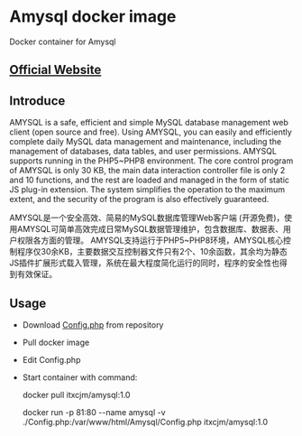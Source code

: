 # Amysql docker image
Docker container for Amysql 
##  [Official Website](https://amh.sh/amysql.htm)
## Introduce
AMYSQL is a safe, efficient and simple MySQL database management web client (open source and free). Using AMYSQL, you can easily and efficiently complete daily MySQL data management and maintenance, including the management of databases, data tables, and user permissions. AMYSQL supports running in the PHP5~PHP8 environment. The core control program of AMYSQL is only 30 KB, the main data interaction controller file is only 2 and 10 functions, and the rest are loaded and managed in the form of static JS plug-in extension. The system simplifies the operation to the maximum extent, and the security of the program is also effectively guaranteed.

AMYSQL是一个安全高效、简易的MySQL数据库管理Web客户端 (开源免费)，使用AMYSQL可简单高效完成日常MySQL数据管理维护，包含数据库、数据表、用户权限各方面的管理。 AMYSQL支持运行于PHP5~PHP8环境，AMYSQL核心控制程序仅30余KB，主要数据交互控制器文件只有2个、10余函数，其余均为静态JS插件扩展形式载入管理，系统在最大程度简化运行的同时，程序的安全性也得到有效保证。

## Usage
- Download [Config.php](https://github.com/itxcjm/amysql-docker/blob/main/Config.php) from repository
- Pull docker image
- Edit Config.php
- Start container with command:

    docker pull itxcjm/amysql:1.0 

    docker run -p 81:80 --name amysql -v ./Config.php:/var/www/html/Amysql/Config.php itxcjm/amysql:1.0 
